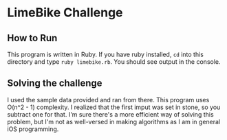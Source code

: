 # LimeBike Challenge

## How to Run 

This program is written in Ruby. If you have ruby installed, `cd` into this directory and type `ruby limebike.rb`. You should see output in the console. 

## Solving the challenge

I used the sample data provided and ran from there. This program uses O(n^2 - 1) complexity. I realized that the first imput was set in stone, so you subtract one for that. I'm sure there's a more efficient way of solving this problem, but I'm not as well-versed in making algorithms as I am in general iOS programming.

 